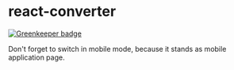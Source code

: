 # react-converter

[![Greenkeeper badge](https://badges.greenkeeper.io/jaxxreal/react-converter.svg)](https://greenkeeper.io/)

Don't forget to switch in mobile mode, because it stands as mobile application page.
